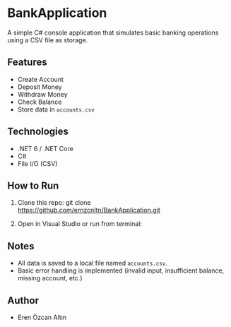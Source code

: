 # BankApplication

A simple C# console application that simulates basic banking operations using a CSV file as storage.

## Features

- Create Account
- Deposit Money
- Withdraw Money
- Check Balance
- Store data in `accounts.csv`

## Technologies

- .NET 6 / .NET Core
- C#
- File I/O (CSV)

## How to Run

1. Clone this repo:
git clone https://github.com/ernzcnltn/BankApplication.git

2. Open in Visual Studio or run from terminal:


## Notes

- All data is saved to a local file named `accounts.csv`.
- Basic error handling is implemented (invalid input, insufficient balance, missing account, etc.)

## Author

- Eren Özcan Altın
